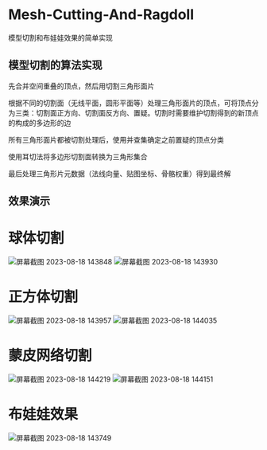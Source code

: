 # Mesh-Cutting-And-Ragdoll
模型切割和布娃娃效果的简单实现

## 模型切割的算法实现
先合并空间重叠的顶点，然后用切割三角形面片

根据不同的切割面（无线平面，圆形平面等）处理三角形面片的顶点，可将顶点分为三类：切割面正方向、切割面反方向、置疑。切割时需要维护切割得到的新顶点的构成的多边形的边

所有三角形面片都被切割处理后，使用并查集确定之前置疑的顶点分类

使用耳切法将多边形切割面转换为三角形集合

最后处理三角形片元数据（法线向量、贴图坐标、骨骼权重）得到最终解

## 效果演示

# 球体切割
![屏幕截图 2023-08-18 143848](https://github.com/grayleafy/Mesh-Cutting-And-Ragdoll/assets/86156654/8c37f9d5-db90-4e14-85c3-f6f9c79ab20a)
![屏幕截图 2023-08-18 143930](https://github.com/grayleafy/Mesh-Cutting-And-Ragdoll/assets/86156654/fd5f9ee7-8877-4eb7-aec9-384df06b89c0)
# 正方体切割
![屏幕截图 2023-08-18 143957](https://github.com/grayleafy/Mesh-Cutting-And-Ragdoll/assets/86156654/11f2232e-b2b4-4ae8-b4e2-48efa281052d)
![屏幕截图 2023-08-18 144035](https://github.com/grayleafy/Mesh-Cutting-And-Ragdoll/assets/86156654/2d38a684-06e5-4fae-a859-f652a2384515)
# 蒙皮网络切割
![屏幕截图 2023-08-18 144219](https://github.com/grayleafy/Mesh-Cutting-And-Ragdoll/assets/86156654/61882d59-0d83-4087-9b4e-13498bb375f7)
![屏幕截图 2023-08-18 144151](https://github.com/grayleafy/Mesh-Cutting-And-Ragdoll/assets/86156654/48cd7912-2c6e-4983-82d0-f79429a4e771)
# 布娃娃效果
![屏幕截图 2023-08-18 143749](https://github.com/grayleafy/Mesh-Cutting-And-Ragdoll/assets/86156654/cc959c7e-8c61-405c-a562-3a0edae9b077)
